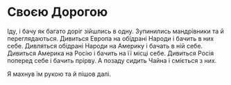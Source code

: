 # Своєю Дорогою

Іду, і бачу як багато доріг зійшлись в одну.
Зупинились мандрівники та й переглядаються.
Дивиться Европа на обідрані Народи і бачить в них себе.
Дивляться обідрані Народи на Америку і бачать в ній себе.
Дивиться Америка на Росію і бачить на її місці себе.
Дивиться Росія поперед себе і бачить прірву.
А позаду сидить Чайна і сміється з них.

Я махнув їм рукою та й пішов далі.
